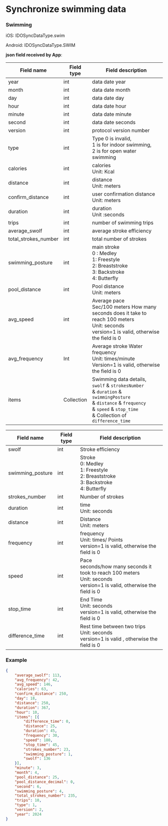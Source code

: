 # Synchronize swimming data

### Swimming

iOS: IDOSyncDataType.swim

Android: IDOSyncDataType.SWIM

**json field received by App**: 

| Field name|Field type|Field description|
 | -------------------- | -------- | ------------------------------------------------------------------ |
| year | int | data date year | 
 | month | int | data date month | 
 | day | int | data date day | 
 | hour | int | data date hour | 
 | minute | int | data date minute | 
 | second | int | data date seconds |
| version | int | protocol version number |
| type | int | Type 0 is invalid,<br/>1 is for indoor swimming,<br/>2 is for open water swimming|
| calories | int | calories<br />Unit: Kcal |
| distance | int | distance<br />Unit: meters |
| confirm_distance | int | user confirmation distance<br />Unit: meters |
| duration | int | duration<br />Unit :seconds|
| trips | int | number of swimming trips |
| average_swolf | int | average stroke efficiency |
| total_strokes_number | int | total number of strokes |
| swimming_posture | int | main stroke<br />0 : Medley<br />1: Freestyle<br />2: Breaststroke<br />3: Backstroke<br />4: Butterfly|
| pool_distance | int | Pool distance<br />Unit: meters|
| avg_speed | int | Average pace<br />Sec/100 meters How many seconds does it take to reach 100 meters<br />Unit: seconds<br />version=1 is valid, otherwise the field is 0 |
| avg_frequency | Int | Average stroke Water frequency<br />Unit: times/minute<br />Version=1 is valid, otherwise the field is 0 |
| items | Collection| Swimming data details, `swolf` & `strokesNumber`<br/> & `duration` & `swimmingPosture`<br/> & `distance` & `frequency `<br/>& `speed` & `stop_time` <br/>& Collection of `difference_time`|

| Field name| Field type| Field description |
| ---------------- | -------- | ------------------------------------------------------------ |
| swolf | int | Stroke efficiency | 
| swimming_posture | int | Stroke<br />0: Medley<br />1: Freestyle<br />2: Breaststroke<br />3: Backstroke<br />4: Butterfly|
| strokes_number | int | Number of strokes |
| duration | int | time<br />Unit: seconds |
| distance | int | Distance<br />Unit: meters |
| frequency | int | frequency<br />Unit: times/ Points<br />version=1 is valid, otherwise the field is 0 |
| speed | int | Pace<br />seconds/how many seconds it took to reach 100 meters<br />Unit: seconds<br />version=1 is valid, otherwise the field is 0 |
| stop_time | int | End Time<br />Unit: seconds<br />version=1 is valid, otherwise the field is 0 |
| difference_time | int | Rest time between two trips<br />Unit: seconds<br />version=1 is valid , otherwise the field is 0 |

### Example 

```json
{
	"average_swolf": 113,
	"avg_frequency": 42,
	"avg_speed": 146,
	"calories": 63,
	"confirm_distance": 250,
	"day": 18,
	"distance": 250,
	"duration": 367,
	"hour": 10,
	"items": [{
		"difference_time": 0,
		"distance": 25,
		"duration": 45,
		"frequency": 30,
		"speed": 180,
		"stop_time": 45,
		"strokes_number": 23,
		"swimming_posture": 1,
		"swolf": 136
	}],
	"minute": 3,
	"month": 4,
	"pool_distance": 25,
	"pool_distance_decimal": 0,
	"second": 6,
	"swimming_posture": 4,
	"total_strokes_number": 235,
	"trips": 10,
	"type": 1,
	"version": 2,
	"year": 2024
}
```

